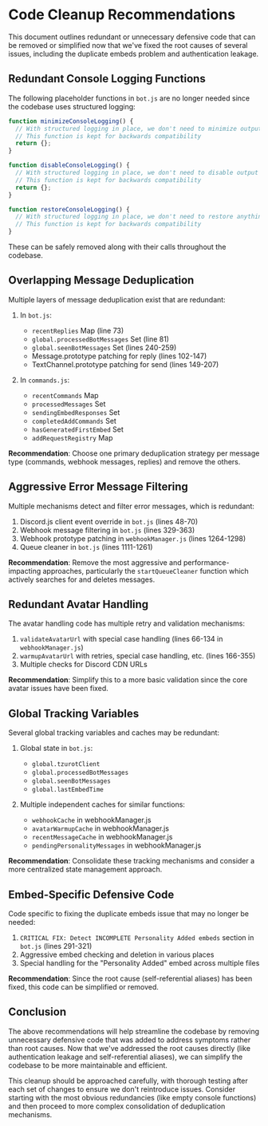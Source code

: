 # Code Cleanup Recommendations

This document outlines redundant or unnecessary defensive code that can be removed or simplified now that we've fixed the root causes of several issues, including the duplicate embeds problem and authentication leakage.

## Redundant Console Logging Functions

The following placeholder functions in `bot.js` are no longer needed since the codebase uses structured logging:

```javascript
function minimizeConsoleLogging() {
  // With structured logging in place, we don't need to minimize output anymore
  // This function is kept for backwards compatibility
  return {};
}

function disableConsoleLogging() {
  // With structured logging in place, we don't need to disable output anymore
  // This function is kept for backwards compatibility
  return {};
}

function restoreConsoleLogging() {
  // With structured logging in place, we don't need to restore anything
  // This function is kept for backwards compatibility
}
```

These can be safely removed along with their calls throughout the codebase.

## Overlapping Message Deduplication

Multiple layers of message deduplication exist that are redundant:

1. In `bot.js`:
   - `recentReplies` Map (line 73)
   - `global.processedBotMessages` Set (line 81)
   - `global.seenBotMessages` Set (lines 240-259)
   - Message.prototype patching for reply (lines 102-147)
   - TextChannel.prototype patching for send (lines 149-207)

2. In `commands.js`:
   - `recentCommands` Map
   - `processedMessages` Set
   - `sendingEmbedResponses` Set
   - `completedAddCommands` Set
   - `hasGeneratedFirstEmbed` Set
   - `addRequestRegistry` Map

**Recommendation**: Choose one primary deduplication strategy per message type (commands, webhook messages, replies) and remove the others.

## Aggressive Error Message Filtering

Multiple mechanisms detect and filter error messages, which is redundant:

1. Discord.js client event override in `bot.js` (lines 48-70)
2. Webhook message filtering in `bot.js` (lines 329-363)
3. Webhook prototype patching in `webhookManager.js` (lines 1264-1298)
4. Queue cleaner in `bot.js` (lines 1111-1261)

**Recommendation**: Remove the most aggressive and performance-impacting approaches, particularly the `startQueueCleaner` function which actively searches for and deletes messages.

## Redundant Avatar Handling

The avatar handling code has multiple retry and validation mechanisms:

1. `validateAvatarUrl` with special case handling (lines 66-134 in `webhookManager.js`)
2. `warmupAvatarUrl` with retries, special case handling, etc. (lines 166-355)
3. Multiple checks for Discord CDN URLs

**Recommendation**: Simplify this to a more basic validation since the core avatar issues have been fixed.

## Global Tracking Variables

Several global tracking variables and caches may be redundant:

1. Global state in `bot.js`:
   - `global.tzurotClient`
   - `global.processedBotMessages`
   - `global.seenBotMessages`
   - `global.lastEmbedTime`

2. Multiple independent caches for similar functions:
   - `webhookCache` in webhookManager.js
   - `avatarWarmupCache` in webhookManager.js
   - `recentMessageCache` in webhookManager.js
   - `pendingPersonalityMessages` in webhookManager.js

**Recommendation**: Consolidate these tracking mechanisms and consider a more centralized state management approach.

## Embed-Specific Defensive Code

Code specific to fixing the duplicate embeds issue that may no longer be needed:

1. `CRITICAL FIX: Detect INCOMPLETE Personality Added embeds` section in `bot.js` (lines 291-321)
2. Aggressive embed checking and deletion in various places
3. Special handling for the "Personality Added" embed across multiple files

**Recommendation**: Since the root cause (self-referential aliases) has been fixed, this code can be simplified or removed.

## Conclusion

The above recommendations will help streamline the codebase by removing unnecessary defensive code that was added to address symptoms rather than root causes. Now that we've addressed the root causes directly (like authentication leakage and self-referential aliases), we can simplify the codebase to be more maintainable and efficient.

This cleanup should be approached carefully, with thorough testing after each set of changes to ensure we don't reintroduce issues. Consider starting with the most obvious redundancies (like empty console functions) and then proceed to more complex consolidation of deduplication mechanisms.